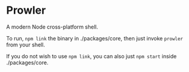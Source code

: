 # Prowler

A modern Node cross-platform shell.

To run, `npm link` the binary in ./packages/core, then just invoke `prowler` from your shell.

If you do not wish to use `npm link`, you can also just `npm start` inside ./packages/core.
